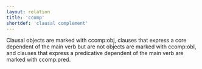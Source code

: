 ```yaml
---
layout: relation
title: 'ccomp'
shortdef: 'clausal complement'
---
```


Clausal objects are marked with ccomp:obj, clauses that express a core dependent of the main verb but are not objects are marked with ccomp:obl, and clauses that express a predicative dependent of the main verb are marked with ccomp:pred.
<!-- Interlanguage links updated Út zář 29 18:41:12 CEST 2020 -->
